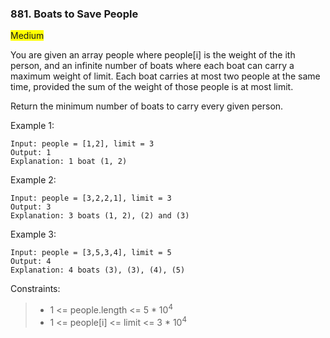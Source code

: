 ### 881. Boats to Save People

<span style="background-color:yellow">Medium</span>

You are given an array people where people[i] is the weight of the ith person, and an infinite number of boats where each boat can carry a maximum weight of limit. Each boat carries at most two people at the same time, provided the sum of the weight of those people is at most limit.

Return the minimum number of boats to carry every given person.

 

Example 1:

	Input: people = [1,2], limit = 3
	Output: 1
	Explanation: 1 boat (1, 2)

Example 2:

	Input: people = [3,2,2,1], limit = 3
	Output: 3
	Explanation: 3 boats (1, 2), (2) and (3)

Example 3:

	Input: people = [3,5,3,4], limit = 5
	Output: 4
	Explanation: 4 boats (3), (3), (4), (5)

 

Constraints:

> - 1 <= people.length <= 5 * 10<sup>4</sup>
> - 1 <= people[i] <= limit <= 3 * 10<sup>4</sup>


